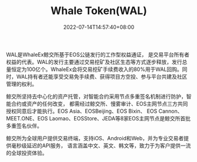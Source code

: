 ﻿---
weight: 
title: "Whale Token(WAL)"
description: "WAL是WhaleEx鲸交所基于EOS公链发行的工作型权益通证， 是交易平台所有者权益的代表"
date: 2022-07-14T14:57:40+08:00
lastmod: 2022-07-14T14:57:40+08:00
draft: false
authors: ["Simon"]
featuredImage: "whale-tokenwal.webp"
link: "https://www.whaleex.com/"
tags: ["数字代币","Whale Token(WAL)"]
categories: ["navigation"]
navigation: ["数字代币"]
lightgallery: true
toc: true
pinned: false
recommend: false
recommend1: false
---
WAL是WhaleEx鲸交所基于EOS公链发行的工作型权益通证， 是交易平台所有者权益的代表。WAL的发行主要通过交易挖矿及社区生态等方式逐步释放，发行总量恒定为100亿个。WhaleEx会将交易挖矿手续费收入的80%用于WAL回购。同时，WAL持有者还能享受交易免手续费、获得项目方空投、参与平台共建及社区管理的权利。

鲸交所坚持去中心化的资产托管，对智能合约采用节点多重签名机制进行防护，智能合约或资产的任何改变，
都需经过鲸交所、慢雾审计、EOS主网节点三方共同授权同意后才能执行。EOS Asia、EOSBeijing、EOS Bixin、
EOS Cannon、MEET.ONE、EOS Laomao、EOSStore、JEDA等8家EOS主网节点是鲸交所首批多重签名伙伴。

鲸交所为全球用户提供交易终端，支持iOS、Android和Web，并为专业交易者提供毫秒级延迟的API服务，
语言涵盖中文、英文、韩文等，致力于为客户提供一流的全球投资体验。